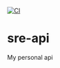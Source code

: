 [![CI](https://github.com/srenault/sre-api/actions/workflows/ci-publish.yml/badge.svg)](https://github.com/srenault/sre-api/actions/workflows/ci-master.yml)

# sre-api
My personal api
